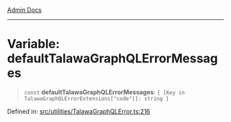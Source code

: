 [Admin Docs](/)

***

# Variable: defaultTalawaGraphQLErrorMessages

> `const` **defaultTalawaGraphQLErrorMessages**: `{ [Key in TalawaGraphQLErrorExtensions["code"]]: string }`

Defined in: [src/utilities/TalawaGraphQLError.ts:216](https://github.com/Sourya07/talawa-api/blob/61a1911602b2f0aac7635e08ae2918f4f768e8ff/src/utilities/TalawaGraphQLError.ts#L216)

